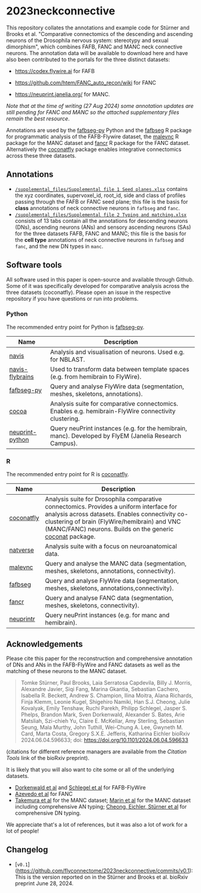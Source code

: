 # 2023neckconnective

This repository collates the annotations and example code for Stürner and Brooks et al. "Comparative connectomics of the descending and ascending neurons of the Drosophila nervous system: stereotypy and sexual dimorphism", which combines FAFB, FANC and MANC neck connective neurons. The annotation data will be available to download here and have also been contributed to the portals for the three distinct datasets:

-   <https://codex.flywire.ai> for FAFB

-   <https://github.com/htem/FANC_auto_recon/wiki> for FANC

-   <https://neuprint.janelia.org/> for MANC.

*Note that at the time of writing (27 Aug 2024) some annotation updates are still pending for FANC and MANC so the attached supplementary files remain the best resource*.

Annotations are used by the [fafbseg-py](https://fafbseg-py.readthedocs.io/) Python and the [fafbseg](https://natverse.org/fafbseg/) R package for programmatic analysis of the FAFB-Flywire dataset, the [malevnc](https://natverse.org/malevnc/) R package for the MANC dataset and [fancr](https://flyconnectome.github.io/fancr/) R package for the FANC dataset. Alternatively the [coconatfly](https://natverse.org/coconatfly/) package enables integrative connectomics across these three datasets.

## Annotations

-   [`/supplemental_files/Supplemental file 1 Seed planes.xlsx`](supplemental_files/Supplemental_file_1_Seed_planes.xlsx) contains the xyz coordinates, supervoxel_id, root_id, side and class of profiles passing through the FAFB or FANC seed plane; this file is the basis for **class** annotations of neck connective neurons in `fafbseg` and `fanc`.
-   [`/supplemental_files/Supplemental file 2 Typing and matching.xlsx`](supplemental_files/Supplemental_file_2_Typing_and_matching.xlsx) consists of 13 tabs contain all the annotations for descending neurons (DNs), ascending neurons (ANs) and sensory ascending neurons (SAs) for the three datasets FAFB, FANC and MANC; this file is the basis for the **cell type** annotations of neck connective neurons in `fafbseg` and `fanc`, and the new DN types in `manc`.

## Software tools

All software used in this paper is open-source and available through Github. Some of it was specifically developed for comparative analysis across the three datasets (coconatfly). Please open an issue in the respective repository if you have questions or run into problems.

### Python

The recommended entry point for Python is [fafbseg-py](https://github.com/flyconnectome/fafbseg-py).

| Name                                                                      | Description                                                                                            |
|-------------------|----------------------------------------------------|
| [navis](https://github.com/navis-org/navis)                               | Analysis and visualisation of neurons. Used e.g. for NBLAST.                                           |
| [navis-flybrains](https://github.com/navis-org/navis-flybrains)           | Used to transform data between template spaces (e.g. from hemibrain to FlyWire).                       |
| [fafbseg-py](https://github.com/flyconnectome/fafbseg-py)                 | Query and analyse FlyWire data (segmentation, meshes, skeletons, annotations).                         |
| [cocoa](https://github.com/flyconnectome/cocoa)                           | Analysis suite for comparative connectomics. Enables e.g. hemibrain-FlyWire connectivity clustering.   |
| [neuprint-python](https://github.com/connectome-neuprint/neuprint-python) | Query neuPrint instances (e.g. for the hemibrain, manc). Developed by FlyEM (Janelia Research Campus). |

### R

The recommended entry point for R is [coconatfly](https://natverse.org/coconatfly).

| Name                                            | Description                                                                                                                                                                                                                                                                                   |
|------------------|------------------------------------------------------|
| [coconatfly](https://natverse.org/coconatfly)   | Analysis suite for Drosophila comparative connectomics. Provides a uniform interface for analysis across datasets. Enables connectivity co-clustering of brain (FlyWire/hemibrain) and VNC (MANC/FANC) neurons. Builds on the generic [coconat](https://github.com/natverse/coconat) package. |
| [natverse](https://natverse.org)                | Analysis suite with a focus on neuroanatomical data.                                                                                                                                                                                                                                          |
| [malevnc](https://natverse.org/malevnc)         | Query and analyse the MANC data (segmentation, meshes, skeletons, annotations, connectivity).                                                                                                                                                                                                 |
| [fafbseg](https://natverse.org/fafbseg)         | Query and analyse FlyWire data (segmentation, meshes, skeletons, annotations,connectivity).                                                                                                                                                                                                   |
| [fancr](https://flyconnectome.github.io/fancr/) | Query and analyse FANC data (segmentation, meshes, skeletons, connectivity).                                                                                                                                                                                                                  |
| [neuprintr](https://natverse.org/neuprintr)     | Query neuPrint instances (e.g. for manc and hemibrain).                                                                                                                                                                                                                                       |

## Acknowledgements

Please cite this paper for the reconstruction and comprehensive annotation of DNs and ANs in the FAFB-FlyWire and FANC datasets as well as the matching of these neurons to the MANC dataset.

> Tomke Stürner, Paul Brooks, Laia Serratosa Capdevila, Billy J. Morris, Alexandre Javier, Siqi Fang, Marina Gkantia, Sebastian Cachero, Isabella R. Beckett, Andrew S. Champion, Ilina Moitra, Alana Richards, Finja Klemm, Leonie Kugel, Shigehiro Namiki, Han S.J. Cheong, Julie Kovalyak, Emily Tenshaw, Ruchi Parekh, Philipp Schlegel, Jasper S. Phelps, Brandon Mark, Sven Dorkenwald, Alexander S. Bates, Arie Matsliah, Szi-chieh Yu, Claire E. McKellar, Amy Sterling, Sebastian Seung, Mala Murthy, John Tuthill, Wei-Chung A. Lee, Gwyneth M. Card, Marta Costa, Gregory S.X.E. Jefferis, Katharina Eichler bioRxiv 2024.06.04.596633; doi: <https://doi.org/10.1101/2024.06.04.596633>

(citations for different reference managers are available from the *Citation Tools* link of the bioRxiv preprint).

It is likely that you will also want to cite some or all of the underlying datasets.

-   [Dorkenwald et al](https://www.biorxiv.org/content/10.1101/2023.06.27.546656) and [Schlegel et al](https://www.biorxiv.org/content/10.1101/2023.06.27.546055) for FAFB-FlyWire
-   [Azevedo et al](https://github.com/htem/FANC_auto_recon/wiki/Connectomic-reconstruction-of-a-female-Drosophila-ventral-nerve-cord-%28Azevedo%2C-Lesser%2C-Phelps%2C-Mark-et-al.-2024-Nature%29) for FANC
-   [Takemura et al](https://doi.org/10.7554/eLife.97769.1) for the MANC dataset; [Marin et al](https://doi.org/10.7554/eLife.97766) for the MANC dataset including comprehensive AN typing; [Cheong, Eichler, Stürner et al](https://doi.org/10.7554/eLife.96084.1) for comprehensive DN typing.

We appreciate that's a lot of references, but it was also a lot of work for a lot of people!

## Changelog

- [`v0.1`] (https://github.com/flyconnectome/2023neckconnective/commits/v0.1): This is the version reported on in the Stürner and Brooks et al. bioRxiv preprint June 28, 2024.
